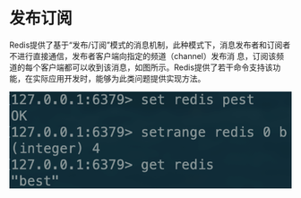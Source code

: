 # 发布订阅

Redis提供了基于“发布/订阅”模式的消息机制，此种模式下，消息发布者和订阅者不进行直接通信，发布者客户端向指定的频道（channel）发布消 息，订阅该频道的每个客户端都可以收到该消息，如图所示。Redis提供了若干命令支持该功能，在实际应用开发时，能够为此类问题提供实现方法。

![](../../.gitbook/assets/image%20%2871%29.png)

